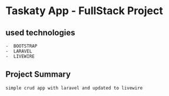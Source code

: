 
# Taskaty App - FullStack Project

## used technologies
    -  BOOTSTRAP
    -  LARAVEL
    -  LIVEWIRE


## Project Summary
   `simple crud app with laravel and updated to livewire`
